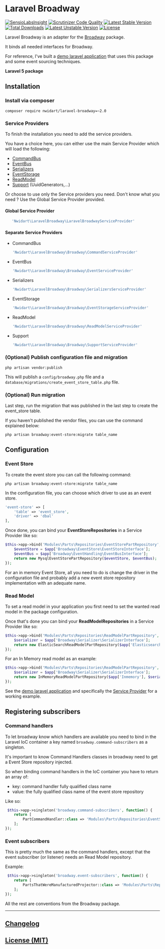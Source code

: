 # Laravel Broadway

[![SensioLabsInsight](https://insight.sensiolabs.com/projects/092c1ed2-24a2-4aac-bf91-822dc9df98e4/mini.png)](https://insight.sensiolabs.com/projects/092c1ed2-24a2-4aac-bf91-822dc9df98e4)
[![Scrutinizer Code Quality](https://scrutinizer-ci.com/g/nWidart/Laravel-broadway/badges/quality-score.png?b=master)](https://scrutinizer-ci.com/g/nWidart/Laravel-broadway/?branch=master)
[![Latest Stable Version](https://poser.pugx.org/nwidart/laravel-broadway/version.svg)](https://packagist.org/packages/nwidart/laravel-broadway)
[![Total Downloads](https://poser.pugx.org/nwidart/laravel-broadway/downloads.svg)](https://packagist.org/packages/nwidart/laravel-broadway)
[![Latest Unstable Version](https://poser.pugx.org/nwidart/laravel-broadway/v/unstable.svg)](//packagist.org/packages/nwidart/laravel-broadway)
[![License](https://poser.pugx.org/nwidart/laravel-broadway/license.svg)](https://packagist.org/packages/nwidart/laravel-broadway)

Laravel Broadway is an adapter for the [Broadway](https://github.com/qandidate-labs/broadway/) package.

It binds all needed interfaces for Broadway.

For reference, I've built a [demo laravel application](https://github.com/nWidart/Laravel-Broadway-Demo) that uses this package and some event sourcing techniques. 

**Laravel 5 package**

## Installation

### Install via composer

```
composer require nwidart/laravel-broadway=~2.0
```

### Service Providers

To finish the installation you need to add the service providers. 

You have a choice here, you can either use the main Service Provider which will load the following:
 
- [CommandBus](https://github.com/nWidart/Laravel-broadway/blob/master/src/Nwidart/LaravelBroadway/Broadway/CommandServiceProvider.php)
- [EventBus](https://github.com/nWidart/Laravel-broadway/blob/master/src/Nwidart/LaravelBroadway/Broadway/EventServiceProvider.php)
- [Serializers](https://github.com/nWidart/Laravel-broadway/blob/master/src/Nwidart/LaravelBroadway/Broadway/SerializersServiceProvider.php)
- [EventStorage](https://github.com/nWidart/Laravel-broadway/blob/master/src/Nwidart/LaravelBroadway/Broadway/EventStorageServiceProvider.php)
- [ReadModel](https://github.com/nWidart/Laravel-broadway/blob/master/src/Nwidart/LaravelBroadway/Broadway/ReadModelServiceProvider.php)
- [Support](https://github.com/nWidart/Laravel-broadway/blob/master/src/Nwidart/LaravelBroadway/Broadway/SupportServiceProvider.php) (UuidGenerators,...)

Or choose to use only the Service providers you need. Don't know what you need ? Use the Global Service Provider provided.

#### Global Service Provider
 
 ``` php
    'Nwidart\LaravelBroadway\LaravelBroadwayServiceProvider'
 ```

#### Separate Service Providers
 
 - CommandBus
 
    ``` php
    'Nwidart\LaravelBroadway\Broadway\CommandServiceProvider'
    ```
    
- EventBus

    ``` php
    'Nwidart\LaravelBroadway\Broadway\EventServiceProvider'
    ```

- Serializers

    ``` php
    'Nwidart\LaravelBroadway\Broadway\SerializersServiceProvider'
    ```

- EventStorage

    ``` php
    'Nwidart\LaravelBroadway\Broadway\EventStorageServiceProvider'
    ```

- ReadModel

    ``` php
    'Nwidart\LaravelBroadway\Broadway\ReadModelServiceProvider'
    ```

- Support

    ``` php
    'Nwidart\LaravelBroadway\Broadway\SupportServiceProvider'
    ```

### (Optional) Publish configuration file and migration

```
php artisan vendor:publish
```

This will publish a `config/broadway.php` file and a `database/migrations/create_event_store_table.php` file.


### (Optional) Run migration

Last step, run the migration that was published in the last step to create the event_store table.

If you haven't published the vendor files, you can use the command explained below:

```
php artisan broadway:event-store:migrate table_name
```

## Configuration

### Event Store

To create the event store you can call the following command:

```
php artisan broadway:event-store:migrate table_name
```
In the configuration file, you can choose which driver to use as an event store.

``` php
'event-store' => [
    'table' => 'event_store',
    'driver' => 'dbal'
],
```

Once done, you can bind your **EventStoreRepositories** in a Service Provider like so:

``` php
$this->app->bind('Modules\Parts\Repositories\EventStorePartRepository', function ($app) {
    $eventStore = $app['Broadway\EventStore\EventStoreInterface'];
    $eventBus = $app['Broadway\EventHandling\EventBusInterface'];
    return new MysqlEventStorePartRepository($eventStore, $eventBus);
});
```

For an in memory Event Store, all you need to do is change the driver in the configuration file and probably add a new event store repository implementation with an adequate name.


### Read Model

To set a read model in your application you first need to set the wanted read model in the package configuration. 

Once that's done you can bind your **ReadModelRepositories** in a Service Provider like so:


``` php
$this->app->bind('Modules\Parts\Repositories\ReadModelPartRepository', function ($app) {
    $serializer = $app['Broadway\Serializer\SerializerInterface'];
    return new ElasticSearchReadModelPartRepository($app['Elasticsearch'], $serializer);
});
```

For an In Memory read model as an example:

``` php
$this->app->bind('Modules\Parts\Repositories\ReadModelPartRepository', function ($app) {
    $serializer = $app['Broadway\Serializer\SerializerInterface'];
    return new InMemoryReadModelPartRepository($app['Inmemory'], $serializer);
});
```



See the [demo laravel application](https://github.com/nWidart/Laravel-Broadway-Demo) and specifically the [Service Provider](https://github.com/nWidart/Laravel-Broadway-Demo/blob/master/Modules/Parts/PartServiceProvider.php) for a working example.


## Registering subscribers

### Command handlers

To let broadway know which handlers are available you need to bind in the Laravel IoC container a key named `broadway.command-subscribers` as a singleton. 

It's important to know Command Handlers classes in broadway need to get a Event Store repository injected. 

So when binding command handlers in the IoC container you have to return an array of:

- key: command handler fully qualified class name
- value: the fully qualified class name of the event store repository

Like so:

``` php
 $this->app->singleton('broadway.command-subscribers', function() {
    return [
        PartCommandHandler::class => 'Modules\Parts\Repositories\EventStorePartRepository'
    ];
});
```

### Event subscribers

This is pretty much the same as the command handlers, except that the event subscriber (or listener) needs an Read Model repository.

Example:

``` php
 $this->app->singleton('broadway.event-subscribers', function() {
    return [
        PartsThatWereManufacturedProjector::class => 'Modules\Parts\Repositories\ReadModelPartRepository'
    ];
});
```

All the rest are conventions from the Broadway package.




***

## [Changelog](/CHANGELOG.md)
## [License (MIT)](/LICENSE.md)
